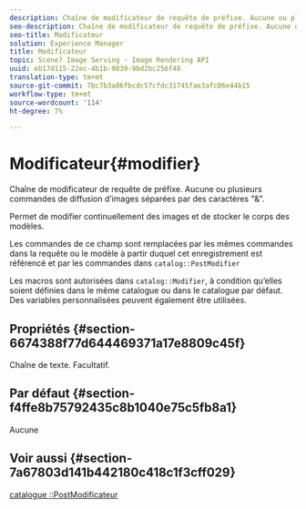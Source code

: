 ```yaml
---
description: Chaîne de modificateur de requête de préfixe. Aucune ou plusieurs commandes de diffusion d’images séparées par des caractères "&".
seo-description: Chaîne de modificateur de requête de préfixe. Aucune ou plusieurs commandes de diffusion d’images séparées par des caractères "&".
seo-title: Modificateur
solution: Experience Manager
title: Modificateur
topic: Scene7 Image Serving - Image Rendering API
uuid: eb17d115-22ec-4b1b-9039-9bd2bc256f48
translation-type: tm+mt
source-git-commit: 7bc7b3a86fbcdc57cfdc31745fae3afc06e44b15
workflow-type: tm+mt
source-wordcount: '114'
ht-degree: 7%

---
```



# Modificateur{#modifier}

Chaîne de modificateur de requête de préfixe. Aucune ou plusieurs commandes de diffusion d’images séparées par des caractères &quot;&amp;&quot;.

Permet de modifier continuellement des images et de stocker le corps des modèles.

Les commandes de ce champ sont remplacées par les mêmes commandes dans la requête ou le modèle à partir duquel cet enregistrement est référencé et par les commandes dans `catalog::PostModifier`

Les macros sont autorisées dans `catalog::Modifier`, à condition qu’elles soient définies dans le même catalogue ou dans le catalogue par défaut. Des variables personnalisées peuvent également être utilisées.

## Propriétés {#section-6674388f77d644469371a17e8809c45f}

Chaîne de texte. Facultatif.

## Par défaut {#section-f4ffe8b75792435c8b1040e75c5fb8a1}

Aucune

## Voir aussi {#section-7a67803d141b442180c418c1f3cff029}

[catalogue ::PostModificateur](../../../../../../is-api/image-catalog/image-serving-api-ref/c-image-catalog-reference/c-image-svg-data-reference/c-image-data-reference/r-postmodifier-cat.md#reference-4bc3738a812b4e7c8a180e27bfbd770b)
